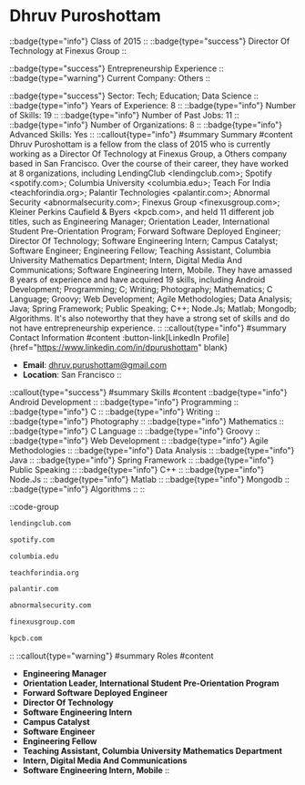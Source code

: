 # Dhruv Puroshottam
::badge{type="info"}
Class of 2015
::
::badge{type="success"}
Director Of Technology at Finexus Group
::

::badge{type="success"}
Entrepreneurship Experience
::
::badge{type="warning"}
Current Company: Others
::

::badge{type="success"}
Sector: Tech; Education; Data Science
::
::badge{type="info"}
Years of Experience: 8
::
::badge{type="info"}
Number of Skills: 19
::
::badge{type="info"}
Number of Past Jobs: 11
::
::badge{type="info"}
Number of Organizations: 8
::
::badge{type="info"}
Advanced Skills: Yes
::
::callout{type="info"}
#summary
Summary
#content
Dhruv Puroshottam is a fellow from the class of 2015 who is currently working as a Director Of Technology at Finexus Group, a Others company based in San Francisco. Over the course of their career, they have worked at 8 organizations, including LendingClub <lendingclub.com>; Spotify <spotify.com>; Columbia University <columbia.edu>; Teach For India <teachforindia.org>; Palantir Technologies <palantir.com>; Abnormal Security <abnormalsecurity.com>; Finexus Group <finexusgroup.com>; Kleiner Perkins Caufield & Byers <kpcb.com>, and held 11 different job titles, such as Engineering Manager; Orientation Leader, International Student Pre-Orientation Program; Forward Software Deployed Engineer; Director Of Technology; Software Engineering Intern; Campus Catalyst; Software Engineer; Engineering Fellow; Teaching Assistant, Columbia University Mathematics Department; Intern, Digital Media And Communications; Software Engineering Intern, Mobile. They have amassed 8 years of experience and have acquired 19 skills, including Android Development; Programming; C; Writing; Photography; Mathematics; C Language; Groovy; Web Development; Agile Methodologies; Data Analysis; Java; Spring Framework; Public Speaking; C++; Node.Js; Matlab; Mongodb; Algorithms. It's also noteworthy that they have a strong set of skills and do not have entrepreneurship experience.
::
::callout{type="info"}
#summary
Contact Information
#content
:button-link[LinkedIn Profile]{href="https://www.linkedin.com/in/dpurushottam" blank}
- **Email**: dhruv.purushottam@gmail.com
- **Location**: San Francisco
::

::callout{type="success"}
#summary
Skills
#content
::badge{type="info"}
Android Development
::
::badge{type="info"}
Programming
::
::badge{type="info"}
C
::
::badge{type="info"}
Writing
::
::badge{type="info"}
Photography
::
::badge{type="info"}
Mathematics
::
::badge{type="info"}
C Language
::
::badge{type="info"}
Groovy
::
::badge{type="info"}
Web Development
::
::badge{type="info"}
Agile Methodologies
::
::badge{type="info"}
Data Analysis
::
::badge{type="info"}
Java
::
::badge{type="info"}
Spring Framework
::
::badge{type="info"}
Public Speaking
::
::badge{type="info"}
C++
::
::badge{type="info"}
Node.Js
::
::badge{type="info"}
Matlab
::
::badge{type="info"}
Mongodb
::
::badge{type="info"}
Algorithms
::
::

::code-group
```bash [LendingClub]
lendingclub.com
```
```bash [Spotify]
spotify.com
```
```bash [Columbia University]
columbia.edu
```
```bash [Teach For India]
teachforindia.org
```
```bash [Palantir Technologies]
palantir.com
```
```bash [Abnormal Security]
abnormalsecurity.com
```
```bash [Finexus Group]
finexusgroup.com
```
```bash [Kleiner Perkins Caufield & Byers]
kpcb.com
```
::
::callout{type="warning"}
#summary
Roles
#content
- **Engineering Manager**
- **Orientation Leader, International Student Pre-Orientation Program**
- **Forward Software Deployed Engineer**
- **Director Of Technology**
- **Software Engineering Intern**
- **Campus Catalyst**
- **Software Engineer**
- **Engineering Fellow**
- **Teaching Assistant, Columbia University Mathematics Department**
- **Intern, Digital Media And Communications**
- **Software Engineering Intern, Mobile**
::

